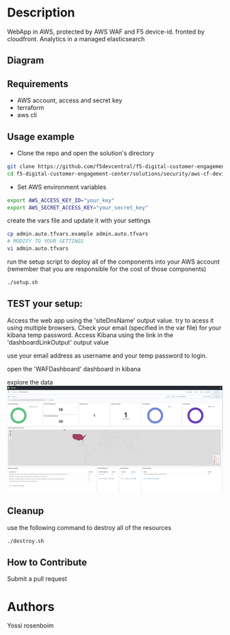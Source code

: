 # Description
WebApp in AWS, protected by AWS WAF and F5 device-id. fronted by cloudfront.
Analytics in a managed elasticsearch

## Diagram

## Requirements

- AWS account, access and secret key
- terraform
- aws cli

## Usage example

- Clone the repo and open the solution's directory
```bash
git clone https://github.com/f5devcentral/f5-digital-customer-engagement-center
cd f5-digital-customer-engagement-center/solutions/security/aws-cf-device-id
```

- Set AWS environment variables
```bash
export AWS_ACCESS_KEY_ID="your_key"
export AWS_SECRET_ACCESS_KEY="your_secret_key"
```

create the vars file and update it with your settings

```bash
cp admin.auto.tfvars.example admin.auto.tfvars
# MODIFY TO YOUR SETTINGS
vi admin.auto.tfvars
```

run the setup script to deploy all of the components into your AWS account (remember that you are responsible for the cost of those components)

```bash
./setup.sh
```


## TEST your setup:

Access the web app using the 'siteDnsName' output value. try to acess it using multiple browsers.
Check your email (specified in the var file) for your kibana temp password.
Access Kibana using the link in the 'dashboardLinkOutput' output value

use your email address as username and your temp password to login.

open the 'WAFDashboard' dashboard in kibana

explore the data
![Kibana screen](kibana.png)

## Cleanup
use the following command to destroy all of the resources

```bash
./destroy.sh
```


## How to Contribute

Submit a pull request

# Authors
Yossi rosenboim
